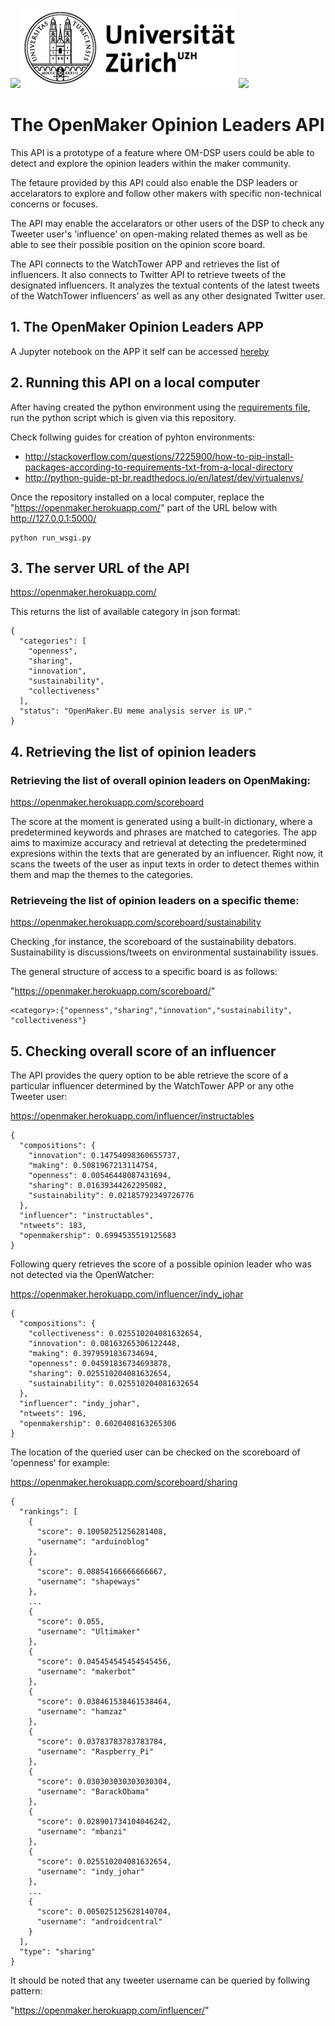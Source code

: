 <img src="https://github.com/openmaker-eu/socialmedia/blob/master/OpenMakerLogo.png" height="128"><img src="./figures/uzh_logo.png" height="128"><img src="https://github.com/openmaker-eu/socialmedia/blob/master/Ekran%20Resmi%202017-01-11%2014.34.43.png" height="128">

# The OpenMaker Opinion Leaders API

This API is a prototype of a feature where OM-DSP users could be able to detect and explore the opinion leaders within the maker community.

The fetaure provided by this API could also enable the DSP leaders or accelarators to explore and follow other makers with specific non-technical concerns or focuses.

The API may enable the accelarators or other users of the DSP to check any Tweeter user's 'influence' on open-making related themes as well as be able to see their possible position on the opinion score board. 

The API connects to the WatchTower APP and retrieves the list of influencers. It also connects to Twitter API to retrieve tweets of the designated influencers. It analyzes the textual contents of the latest tweets of the WatchTower influencers' as well as any other designated Twitter user.

## 1. The OpenMaker Opinion Leaders APP
A Jupyter notebook on the APP it self can be accessed [hereby](./OMLeaders.ipynb)

## 2. Running this API on a local computer

After having created the python environment using the [requirements file](./requirements.txt), run the python script which is given via this repository.

Check follwing guides for creation of pyhton environments: 
- http://stackoverflow.com/questions/7225900/how-to-pip-install-packages-according-to-requirements-txt-from-a-local-directory
- http://python-guide-pt-br.readthedocs.io/en/latest/dev/virtualenvs/

Once the repository installed on a local computer, replace the "https://openmaker.herokuapp.com/" part of the URL below with http://127.0.0.1:5000/
 
````
python run_wsgi.py
````

## 3. The server URL of the API

https://openmaker.herokuapp.com/

This returns the list of available category in json format:
````
{
  "categories": [
    "openness", 
    "sharing", 
    "innovation", 
    "sustainability", 
    "collectiveness"
  ], 
  "status": "OpenMaker.EU meme analysis server is UP."
}
````
## 4. Retrieving the list of opinion leaders

### Retrieving the list of overall opinion leaders on OpenMaking: 

https://openmaker.herokuapp.com/scoreboard

The score at the moment is generated using a built-in dictionary, where a predetermined keywords and phrases are matched to categories. The app aims to maximize accuracy and retrieval at detecting the predetermined expresions within the texts that are generated by an influencer. Right now, it scans the tweets of the user as input texts in order to detect themes within them and map the themes to the categories.

### Retrieveing the list of opinion leaders on a specific theme:

https://openmaker.herokuapp.com/scoreboard/sustainability

Checking ,for instance, the scoreboard of the sustainability debators. Sustainability is discussions/tweets on environmental sustainability issues. 

The general structure of access to a specific board is as follows:

"https://openmaker.herokuapp.com/scoreboard/<category>" 

````
<category>:{"openness","sharing","innovation","sustainability", "collectiveness"}
````
## 5. Checking overall score of an influencer

The API provides the query option to be able retrieve the score of a particular influencer determined by the WatchTower APP or any othe Tweeter user:

https://openmaker.herokuapp.com/influencer/instructables
````
{
  "compositions": {
    "innovation": 0.14754098360655737, 
    "making": 0.5081967213114754, 
    "openness": 0.00546448087431694, 
    "sharing": 0.01639344262295082, 
    "sustainability": 0.02185792349726776
  }, 
  "influencer": "instructables", 
  "ntweets": 183, 
  "openmakership": 0.6994535519125683
}
````

Following query retrieves the score of a possible opinion leader who was not detected via the OpenWatcher:

https://openmaker.herokuapp.com/influencer/indy_johar
````
{
  "compositions": {
    "collectiveness": 0.025510204081632654, 
    "innovation": 0.08163265306122448, 
    "making": 0.3979591836734694, 
    "openness": 0.04591836734693878, 
    "sharing": 0.025510204081632654, 
    "sustainability": 0.025510204081632654
  }, 
  "influencer": "indy_johar", 
  "ntweets": 196, 
  "openmakership": 0.6020408163265306
}
````
The location of the queried user can be checked on the scoreboard of 'openness' for example:

https://openmaker.herokuapp.com/scoreboard/sharing
```
{
  "rankings": [
    {
      "score": 0.10050251256281408, 
      "username": "arduinoblog"
    }, 
    {
      "score": 0.08854166666666667, 
      "username": "shapeways"
    }, 
    ...
    {
      "score": 0.055, 
      "username": "Ultimaker"
    }, 
    {
      "score": 0.045454545454545456, 
      "username": "makerbot"
    },    
    {
      "score": 0.038461538461538464, 
      "username": "hamzaz"
    }, 
    {
      "score": 0.03783783783783784, 
      "username": "Raspberry_Pi"
    }, 
    {
      "score": 0.030303030303030304, 
      "username": "BarackObama"
    }, 
    {
      "score": 0.028901734104046242, 
      "username": "mbanzi"
    }, 
    {
      "score": 0.025510204081632654, 
      "username": "indy_johar"
    }, 
    ...
    {
      "score": 0.005025125628140704, 
      "username": "androidcentral"
    }
  ], 
  "type": "sharing"
}
````
It should be noted that any tweeter username can be queried by follwing pattern:

"https://openmaker.herokuapp.com/influencer/<username>"

